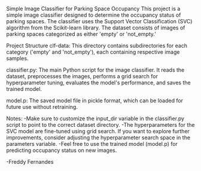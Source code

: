 Simple Image Classifier for Parking Space Occupancy
This project is a simple image classifier designed to determine the occupancy status of parking spaces. The classifier uses the Support Vector Classification (SVC) algorithm from the Scikit-learn library. The dataset consists of images of parking spaces categorized as either 'empty' or 'not_empty.'

Project Structure
clf-data: This directory contains subdirectories for each category ('empty' and 'not_empty'), each containing respective image samples.

classifier.py: The main Python script for the image classifier. It reads the dataset, preprocesses the images, performs a grid search for hyperparameter tuning, evaluates the model's performance, and saves the trained model.

model.p: The saved model file in pickle format, which can be loaded for future use without retraining.

Notes:
-Make sure to customize the input_dir variable in the classifier.py script to point to the correct dataset directory.
-The hyperparameters for the SVC model are fine-tuned using grid search. If you want to explore further improvements, consider adjusting the hyperparameter search space in the parameters variable.
-Feel free to use the trained model (model.p) for predicting occupancy status on new images.

-Freddy Fernandes
